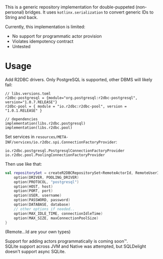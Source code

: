 This is a generic repository implementation for double-puppeted (non-personal) bridges.
It uses `kotlinx.serialization` to convert generic IDs to String and back.

Currently, this implementation is limited:

- No support for programmatic actor provision
- Violates idempotency contract
- Untested

# Usage

Add R2DBC drivers. Only PostgreSQL is supported, other DBMS will likely fail:

```
// libs.versions.toml
r2dbc-postgresql = {module="org.postgresql:r2dbc-postgresql", version="1.0.7.RELEASE"}
r2dbc-pool = { module = "io.r2dbc:r2dbc-pool", version = "1.0.1.RELEASE" }

// dependencies
implementation(libs.r2dbc.postgresql)
implementation(libs.r2dbc.pool)
```

Set services in `resources/META-INF/services/io.r2dbc.spi.ConnectionFactoryProvider`:

```
io.r2dbc.postgresql.PostgresqlConnectionFactoryProvider
io.r2dbc.pool.PoolingConnectionFactoryProvider
```

Then use like that:

```kotlin
val repositorySet = createR2DBCRepositorySet<RemoteActorId, RemoteUserId, RemoteRoomId, RemoteMessageId> {
    option(DRIVER, POOLING_DRIVER)
    option(PROTOCOL, "postgresql")
    option(HOST, host)
    option(PORT, port)
    option(USER, username)
    option(PASSWORD, password)
    option(DATABASE, database)
    // other options if needed..
    option(MAX_IDLE_TIME, connectionIdleTime)
    option(MAX_SIZE, maxConnectionPoolSize)
}
```

(Remote...Id are your own types)

Support for adding actors programmatically is coming soon™.  
SQLite support across JVM and Native was attempted, but SQLDelight doesn't support async SQLite.

